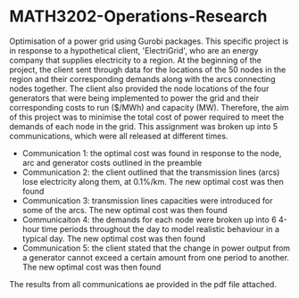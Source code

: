 # MATH3202-Operations-Research
Optimisation of a power grid using Gurobi packages. This specific	project	is in response to a hypothetical client, 'ElectriGrid',	who are an	energy	company	that	supplies	electricity	
to a	region. At the beginning of the project, the client sent through data for the locations of the 50 nodes in the region and their corresponding demands along with the arcs connecting nodes together. 
The client also provided the node locations of the four generators that were being implemented to power the grid and their corresponding costs to run ($/MWh) and capacity (MW). Therefore, the aim of this project was to minimise the total
cost of power required to meet the demands of each node in the grid. This assignment was broken up into 5 communications, which were all released at different times.

- Communication 1: the optimal cost was found in response to the node, arc and generator costs outlined in the preamble
- Communication 2: the client outlined that the transmission lines (arcs) lose electricity along them, at 0.1%/km. The new optimal cost was then found
- Communication 3: transmission lines capacities were introduced for some of the arcs. The new optimal cost was then found
- Communicaiton 4: the demands for each node were broken up into 6 4-hour time periods throughout the day to model realistic behaviour in a typical day. The new optimal cost was then found
- Communication 5: the client stated that the change in power output from a generator cannot exceed a certain amount from one period to another. The new optimal cost was then found

The results from all communications ae provided in the pdf file attached.
